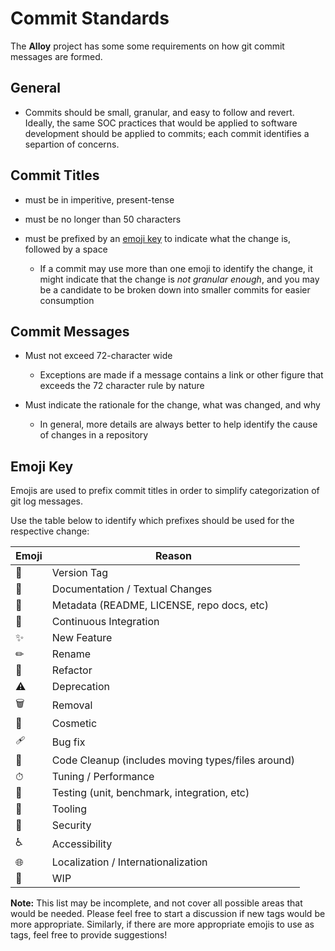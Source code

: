 # Commit Standards

The **Alloy** project has some some requirements on how git commit
messages are formed.

## General

* Commits should be small, granular, and easy to follow and revert. Ideally,
  the same SOC practices that would be applied to software development should
  be applied to commits; each commit identifies a separtion of concerns.

## Commit Titles

* must be in imperitive, present-tense

* must be no longer than 50 characters

* must be prefixed by an [emoji key](#emoji-key) to indicate what the change
  is, followed by a space

  * If a commit may use more than one emoji to identify the change, it might
    indicate that the change is _not granular enough_, and you may be a
    candidate to be broken down into smaller commits for easier consumption

## Commit Messages

* Must not exceed 72-character wide

  * Exceptions are made if a message contains a link or other figure that
    exceeds the 72 character rule by nature

* Must indicate the rationale for the change, what was changed, and why

  * In general, more details are always better to help identify the cause of
    changes in a repository

## Emoji Key

Emojis are used to prefix commit titles in order to simplify categorization
of git log messages.

Use the table below to identify which prefixes should be used for the
respective change:

| Emoji | Reason                                                              |
|---|-------------------------------------------------------------------------|
| 🔖 | Version Tag                                                            |
| 📖 | Documentation / Textual Changes                                        |
| 📇 | Metadata (README, LICENSE, repo docs, etc)                             |
| 🚦 | Continuous Integration                                                 |
| ✨ | New Feature                                                             |
| ✏ | Rename                                                                  |
| 🔨 | Refactor                                                               |
| ⚠️ | Deprecation                                                             |
| 🗑️ | Removal                                                               |
| 🎨 | Cosmetic                                                               |
| 🩹 | Bug fix                                                                |
| 🧹 | Code Cleanup (includes moving types/files around)                      |
| ⏱ | Tuning / Performance                                                    |
| 🎯 | Testing (unit, benchmark, integration, etc)                            |
| 🔧 | Tooling                                                                |
| 🔐 | Security                                                               |
| ♿ | Accessibility                                                           |
| 🌐 | Localization / Internationalization                                    |
| 🚧 | WIP                                                                    |

**Note:** This list may be incomplete, and not cover all possible areas that
would be needed. Please feel free to start a discussion if new tags would be
more appropriate. Similarly, if there are more appropriate emojis to use as
tags, feel free to provide suggestions!
